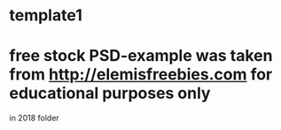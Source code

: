 # template1


# free stock PSD-example was taken from http://elemisfreebies.com for educational purposes only

in 2018 folder